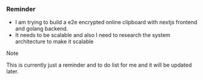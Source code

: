 ### Reminder

- I am trying to build a e2e encrypted online clipboard with nextjs frontend and golang backend. 
- It needs to be scalable and also I need to research the system architecture to make it scalable

> [!NOTE]  
> This is currently just a reminder and to do list for me and it will be updated later.

